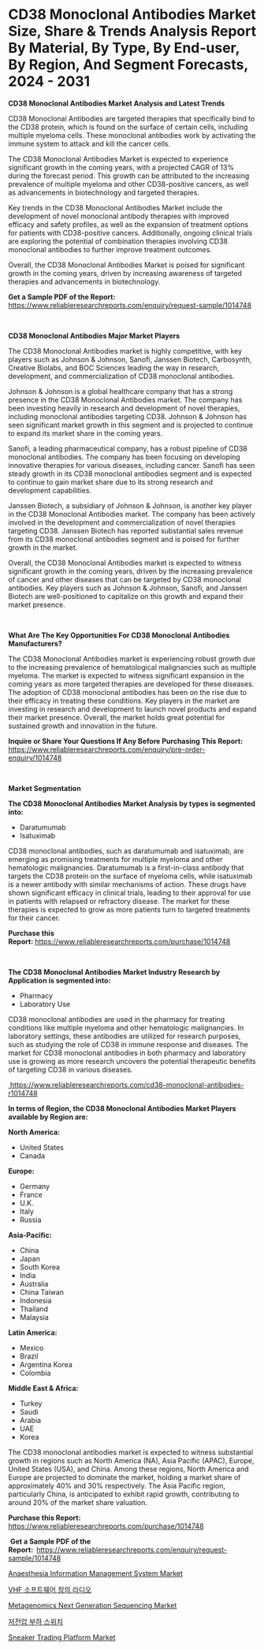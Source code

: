 <p><h1>CD38 Monoclonal Antibodies Market Size, Share & Trends Analysis Report By Material, By Type, By End-user, By Region, And Segment Forecasts, 2024 - 2031</h1></p><p><strong>CD38 Monoclonal Antibodies Market Analysis and Latest Trends</strong></p>
<p><p>CD38 Monoclonal Antibodies are targeted therapies that specifically bind to the CD38 protein, which is found on the surface of certain cells, including multiple myeloma cells. These monoclonal antibodies work by activating the immune system to attack and kill the cancer cells.</p><p>The CD38 Monoclonal Antibodies Market is expected to experience significant growth in the coming years, with a projected CAGR of 13% during the forecast period. This growth can be attributed to the increasing prevalence of multiple myeloma and other CD38-positive cancers, as well as advancements in biotechnology and targeted therapies.</p><p>Key trends in the CD38 Monoclonal Antibodies Market include the development of novel monoclonal antibody therapies with improved efficacy and safety profiles, as well as the expansion of treatment options for patients with CD38-positive cancers. Additionally, ongoing clinical trials are exploring the potential of combination therapies involving CD38 monoclonal antibodies to further improve treatment outcomes.</p><p>Overall, the CD38 Monoclonal Antibodies Market is poised for significant growth in the coming years, driven by increasing awareness of targeted therapies and advancements in biotechnology.</p></p>
<p><strong>Get a Sample PDF of the Report:&nbsp;</strong> <a href="https://www.reliableresearchreports.com/enquiry/request-sample/1014748">https://www.reliableresearchreports.com/enquiry/request-sample/1014748</a></p>
<p>&nbsp;</p>
<p><strong>CD38 Monoclonal Antibodies Major Market Players</strong></p>
<p><p>The CD38 Monoclonal Antibodies market is highly competitive, with key players such as Johnson & Johnson, Sanofi, Janssen Biotech, Carbosynth, Creative Biolabs, and BOC Sciences leading the way in research, development, and commercialization of CD38 monoclonal antibodies.</p><p>Johnson & Johnson is a global healthcare company that has a strong presence in the CD38 Monoclonal Antibodies market. The company has been investing heavily in research and development of novel therapies, including monoclonal antibodies targeting CD38. Johnson & Johnson has seen significant market growth in this segment and is projected to continue to expand its market share in the coming years.</p><p>Sanofi, a leading pharmaceutical company, has a robust pipeline of CD38 monoclonal antibodies. The company has been focusing on developing innovative therapies for various diseases, including cancer. Sanofi has seen steady growth in its CD38 monoclonal antibodies segment and is expected to continue to gain market share due to its strong research and development capabilities.</p><p>Janssen Biotech, a subsidiary of Johnson & Johnson, is another key player in the CD38 Monoclonal Antibodies market. The company has been actively involved in the development and commercialization of novel therapies targeting CD38. Janssen Biotech has reported substantial sales revenue from its CD38 monoclonal antibodies segment and is poised for further growth in the market.</p><p>Overall, the CD38 Monoclonal Antibodies market is expected to witness significant growth in the coming years, driven by the increasing prevalence of cancer and other diseases that can be targeted by CD38 monoclonal antibodies. Key players such as Johnson & Johnson, Sanofi, and Janssen Biotech are well-positioned to capitalize on this growth and expand their market presence.</p></p>
<p>&nbsp;</p>
<p><strong>What Are The Key Opportunities For CD38 Monoclonal Antibodies Manufacturers?</strong></p>
<p><p>The CD38 Monoclonal Antibodies market is experiencing robust growth due to the increasing prevalence of hematological malignancies such as multiple myeloma. The market is expected to witness significant expansion in the coming years as more targeted therapies are developed for these diseases. The adoption of CD38 monoclonal antibodies has been on the rise due to their efficacy in treating these conditions. Key players in the market are investing in research and development to launch novel products and expand their market presence. Overall, the market holds great potential for sustained growth and innovation in the future.</p></p>
<p><strong>Inquire or Share Your Questions If Any Before Purchasing This Report:</strong> <a href="https://www.reliableresearchreports.com/enquiry/pre-order-enquiry/1014748">https://www.reliableresearchreports.com/enquiry/pre-order-enquiry/1014748</a></p>
<p>&nbsp;</p>
<p><strong>Market Segmentation</strong></p>
<p><strong>The CD38 Monoclonal Antibodies Market Analysis by types is segmented into:</strong></p>
<p><ul><li>Daratumumab</li><li>Isatuximab</li></ul></p>
<p><p>CD38 monoclonal antibodies, such as daratumumab and isatuximab, are emerging as promising treatments for multiple myeloma and other hematologic malignancies. Daratumumab is a first-in-class antibody that targets the CD38 protein on the surface of myeloma cells, while isatuximab is a newer antibody with similar mechanisms of action. These drugs have shown significant efficacy in clinical trials, leading to their approval for use in patients with relapsed or refractory disease. The market for these therapies is expected to grow as more patients turn to targeted treatments for their cancer.</p></p>
<p><strong>Purchase this Report:&nbsp;</strong><a href="https://www.reliableresearchreports.com/purchase/1014748">https://www.reliableresearchreports.com/purchase/1014748</a></p>
<p>&nbsp;</p>
<p><strong>The CD38 Monoclonal Antibodies Market Industry Research by Application is segmented into:</strong></p>
<p><ul><li>Pharmacy</li><li>Laboratory Use</li></ul></p>
<p><p>CD38 monoclonal antibodies are used in the pharmacy for treating conditions like multiple myeloma and other hematologic malignancies. In laboratory settings, these antibodies are utilized for research purposes, such as studying the role of CD38 in immune response and diseases. The market for CD38 monoclonal antibodies in both pharmacy and laboratory use is growing as more research uncovers the potential therapeutic benefits of targeting CD38 in various diseases.</p></p>
<p><a href="https://www.reliableresearchreports.com/cd38-monoclonal-antibodies-r1014748">&nbsp;https://www.reliableresearchreports.com/cd38-monoclonal-antibodies-r1014748</a></p>
<p><strong>In terms of Region, the CD38 Monoclonal Antibodies Market Players available by Region are:</strong></p>
<p>
    <p> <strong> North America: </strong>
        <ul>
            <li>United States</li>
            <li>Canada</li>
        </ul>
        </p> 
    <p> <strong> Europe: </strong>
        <ul>
            <li>Germany</li>
            <li>France</li>
            <li>U.K.</li>
            <li>Italy</li>
            <li>Russia</li>
        </ul>
        </p> 
    <p> <strong> Asia-Pacific: </strong>
        <ul>
            <li>China</li>
            <li>Japan</li>
            <li>South Korea</li>
            <li>India</li>
            <li>Australia</li>
            <li>China Taiwan</li>
            <li>Indonesia</li>
            <li>Thailand</li>
            <li>Malaysia</li>
        </ul>
        </p> 
    <p> <strong> Latin America: </strong>
        <ul>
            <li>Mexico</li>
            <li>Brazil</li>
            <li>Argentina Korea</li>
            <li>Colombia</li>
        </ul>
        </p> 
    <p> <strong> Middle East & Africa: </strong>
        <ul>
            <li>Turkey</li>
            <li>Saudi</li>
            <li>Arabia</li>
            <li>UAE</li>
            <li>Korea</li>
        </ul>
    </p>
    </p>
<p><p>The CD38 monoclonal antibodies market is expected to witness substantial growth in regions such as North America (NA), Asia Pacific (APAC), Europe, United States (USA), and China. Among these regions, North America and Europe are projected to dominate the market, holding a market share of approximately 40% and 30% respectively. The Asia Pacific region, particularly China, is anticipated to exhibit rapid growth, contributing to around 20% of the market share valuation.</p></p>
<p><strong>Purchase this Report: </strong><a href="https://www.reliableresearchreports.com/purchase/1014748">https://www.reliableresearchreports.com/purchase/1014748</a></p>
<p>&nbsp;<strong>Get a Sample PDF of the Report:&nbsp;&nbsp;</strong><a href="https://www.reliableresearchreports.com/enquiry/request-sample/1014748">https://www.reliableresearchreports.com/enquiry/request-sample/1014748</a></p>
<p><strong></strong></p>
<p><p><a href="https://www.linkedin.com/pulse/anaesthesia-information-management-system-market-size-trends-hje5e?trackingId=rw2FPMuRB8BqsJNcz7AnGw%3D%3D">Anaesthesia Information Management System Market</a></p><p><a href="https://github.com/iansanftyord09878/Market-Research-Report-List-1/blob/main/290765449416.md">VHF 소프트웨어 정의 라디오</a></p><p><a href="https://github.com/eeaveuhhh/Market-Research-Report-List-2/blob/main/metagenomics-next-generation-sequencing-market.md">Metagenomics Next Generation Sequencing Market</a></p><p><a href="https://github.com/Skyleitney456456/Market-Research-Report-List-1/blob/main/984370449415.md">저전압 부하 스위치</a></p><p><a href="https://www.linkedin.com/pulse/sneaker-trading-platform-market-report-reveals-latest-trends-vjyye?trackingId=vCz0no9kG9ODzZLJNrAFDA%3D%3D">Sneaker Trading Platform Market</a></p></p>
